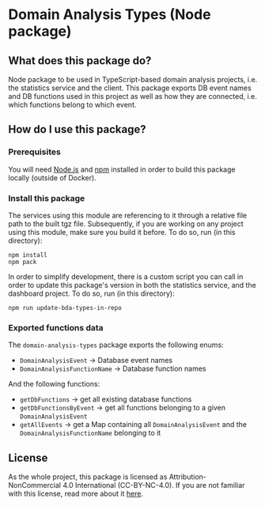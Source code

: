 # Domain Analysis Types (Node package)

## What does this package do?

Node package to be used in TypeScript-based domain analysis projects, i.e. the statistics service and the client. This
package exports DB event names and DB functions used in this project as well as how they are connected, i.e. which
functions belong to which event.

## How do I use this package?

### Prerequisites

You will need [Node.js](https://nodejs.org/en/) and [npm](https://docs.npmjs.com/cli/v7/commands/npm) installed in order
to build this package locally (outside of Docker).

### Install this package

The services using this module are referencing to it through a relative file path to the built tgz file. Subsequently,
if you are working on any project using this module, make sure you build it before. To do so, run (in this directory):

```shell
npm install
npm pack
```

In order to simplify development, there is a custom script you can call in order to update this package's version in
both the statistics service, and the dashboard project. To do so, run (in this directory):

```shell
npm run update-bda-types-in-repo
```

### Exported functions data

The `domain-analysis-types` package exports the following enums:

- `DomainAnalysisEvent` &rarr; Database event names
- `DomainAnalysisFunctionName` &rarr; Database function names

And the following functions:

- `getDbFunctions` &rarr; get all existing database functions
- `getDbFunctionsByEvent` &rarr; get all functions belonging to a given `DomainAnalysisEvent`
- `getAllEvents` &rarr; get a Map containing all `DomainAnalysisEvent` and the `DomainAnalysisFunctionName` belonging to
  it

## License

As the whole project, this package is licensed as Attribution-NonCommercial 4.0 International (CC-BY-NC-4.0). If you are
not familiar with this license, read more about it [here](https://creativecommons.org/licenses/by-nc/4.0/).

